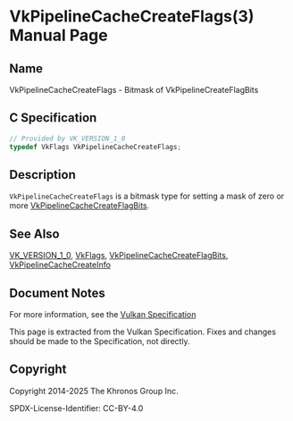 # VkPipelineCacheCreateFlags(3) Manual Page

## Name

VkPipelineCacheCreateFlags - Bitmask of VkPipelineCreateFlagBits



## [](#_c_specification)C Specification

```c++
// Provided by VK_VERSION_1_0
typedef VkFlags VkPipelineCacheCreateFlags;
```

## [](#_description)Description

`VkPipelineCacheCreateFlags` is a bitmask type for setting a mask of zero or more [VkPipelineCacheCreateFlagBits](https://registry.khronos.org/vulkan/specs/latest/man/html/VkPipelineCacheCreateFlagBits.html).

## [](#_see_also)See Also

[VK\_VERSION\_1\_0](https://registry.khronos.org/vulkan/specs/latest/man/html/VK_VERSION_1_0.html), [VkFlags](https://registry.khronos.org/vulkan/specs/latest/man/html/VkFlags.html), [VkPipelineCacheCreateFlagBits](https://registry.khronos.org/vulkan/specs/latest/man/html/VkPipelineCacheCreateFlagBits.html), [VkPipelineCacheCreateInfo](https://registry.khronos.org/vulkan/specs/latest/man/html/VkPipelineCacheCreateInfo.html)

## [](#_document_notes)Document Notes

For more information, see the [Vulkan Specification](https://registry.khronos.org/vulkan/specs/latest/html/vkspec.html#VkPipelineCacheCreateFlags)

This page is extracted from the Vulkan Specification. Fixes and changes should be made to the Specification, not directly.

## [](#_copyright)Copyright

Copyright 2014-2025 The Khronos Group Inc.

SPDX-License-Identifier: CC-BY-4.0